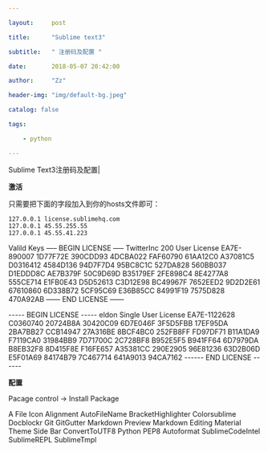 ```yaml
---

layout:     post

title:      "Sublime text3"

subtitle:   " 注册码及配置 "

date:       2018-05-07 20:42:00

author:     "Zz"

header-img: "img/default-bg.jpeg"

catalog: false

tags:

    - python

---
```


Sublime Text3注册码及配置|

**激活**

只需要把下面的字段加入到你的hosts文件即可：

```
127.0.0.1 license.sublimehq.com
127.0.0.1 45.55.255.55
127.0.0.1 45.55.41.223
```


Valild Keys
—– BEGIN LICENSE —–
TwitterInc
200 User License
EA7E-890007
1D77F72E 390CDD93 4DCBA022 FAF60790
61AA12C0 A37081C5 D0316412 4584D136
94D7F7D4 95BC8C1C 527DA828 560BB037
D1EDDD8C AE7B379F 50C9D69D B35179EF
2FE898C4 8E4277A8 555CE714 E1FB0E43
D5D52613 C3D12E98 BC49967F 7652EED2
9D2D2E61 67610860 6D338B72 5CF95C69
E36B85CC 84991F19 7575D828 470A92AB
—— END LICENSE ——

----- BEGIN LICENSE -----
eldon
Single User License
EA7E-1122628
C0360740 20724B8A 30420C09 6D7E046F
3F5D5FBB 17EF95DA 2BA7BB27 CCB14947
27A316BE 8BCF4BC0 252FB8FF FD97DF71
B11A1DA9 F7119CA0 31984BB9 7D71700C
2C728BF8 B952E5F5 B941FF64 6D7979DA
B8EB32F8 8D415F8E F16FE657 A35381CC
290E2905 96E81236 63D2B06D E5F01A69
84174B79 7C467714 641A9013 94CA7162
------ END LICENSE ------


**配置**

Pacage control -> Install Package

A File Icon
Alignment
AutoFileName
BracketHighlighter
Colorsublime
Docblockr
Git
GitGutter
Markdown Preview
Markdown Editing
Material Theme
Side Bar
ConvertToUTF8
Python PEP8 Autoformat
SublimeCodeIntel
SublimeREPL
SublimeTmpl
